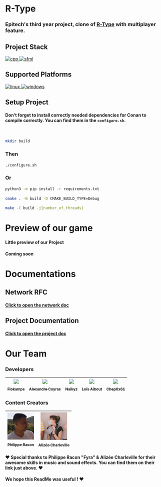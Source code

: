 # R-Type

### Epitech's third year project, clone of [R-Type](https://en.wikipedia.org/wiki/R-Type) with multiplayer feature.

## Project Stack

<a href="https://isocpp.org/" target="_blank" rel="noreferrer"> 
        <img src="https://cdn.jsdelivr.net/gh/devicons/devicon/icons/cplusplus/cplusplus-original.svg" alt="cpp" width="40" height="40"/>
</a>
<a href="https://www.sfml-dev.org/index.php" target="_blank" rel="noreferrer"> 
        <img src="https://www.sfml-dev.org/download/goodies/sfml-icon-mini.png" alt="sfml" width="40" height="40"/>
</a>

## Supported Platforms

<a href="https://www.linux.org/" target="_blank" rel="noreferrer"> 
        <img src="https://img.icons8.com/color/512/linux.png" alt="linux" width="40" height="40"/>
</a>
<a href="https://www.microsoft.com/en-us" target="_blank" rel="noreferrer">
        <img src="https://cdn.jsdelivr.net/gh/devicons/devicon/icons/windows8/windows8-original.svg" alt="windows" width="35" height="35"/>
</a>

## Setup Project

#### Don't forget to install correctly needed dependencies for Conan to compile correctly. You can find them in the `configure.sh`.

<br />

```bash
mkdir build
```

### Then

```bash
./configure.sh
```

### Or

```bash
python3 -m pip install -r requirements.txt
```
```bash
cmake . -B build -D CMAKE_BUILD_TYPE=Debug
```
```bash
make -C build -j{number_of_threads}
```

# Preview of our game

#### Little preview of our Project
#### Coming soon

# Documentations

## Network RFC

####  [Click to open the network doc](https://github.com/Chep0x61/R-Type/blob/main/doc/network_rfc.pdf)

## Project Documentation

####  [Click to open the project doc](https://github.com/Chep0x61/R-Type/blob/main/doc/refman.pdf)

# Our Team

### Developers

| [<img src="https://github.com/flokamps.png?size=85" width=85><br><sub>Flokamps</sub>](https://github.com/flokamps) | [<img src="https://github.com/AlexandreCoyras.png?size=85" width=85><br><sub>Alexandre Coyras</sub>](https://github.com/AlexandreCoyras) | [<img src="https://github.com/Naikyz.png?size=85" width=85><br><sub>Naikyz</sub>](https://github.com/Naikyz) | [<img src="https://github.com/Lolo-Mytsu.png?size=85" width=85><br><sub>Loïs Aibout</sub>](https://github.com/Lolo-Mytsu)  | [<img src="https://github.com/Chep0x61.png?size=85" width=85><br><sub>Chep0x61</sub>](https://github.com/Chep0x61)
| :---: | :---: | :---: | :---: | :---:

### Content Creators

| [<img src=".github/assets/PRacon.jpg" width=85><br><sub>Philippe Racon</sub>](https://soundcloud.com/user-736943015) | [<img src=".github/assets/ACharleville.jpg" width=85><br><sub>Alizée Charleville</sub>](https://linktr.ee/Charleville)
| :---: | :---:

#### :heart: Special thanks to Philippe Racon "Fyra" & Alizée Charleville for their awesome skills in music and sound effects. You can find them on their link just above. :heart:

#### We hope this ReadMe was useful ! :heart:
